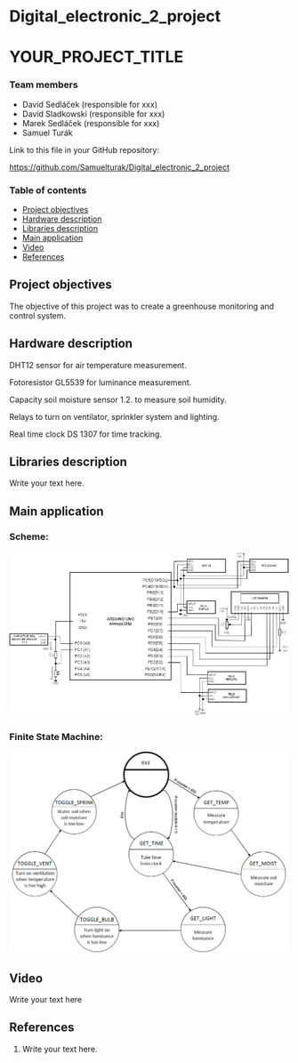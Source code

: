 # Digital_electronic_2_project


# YOUR_PROJECT_TITLE

### Team members

* David Sedláček (responsible for xxx)
* David Sladkowski (responsible for xxx)
* Marek Sedláček (responsible for xxx)
* Samuel Turák

Link to this file in your GitHub repository:

https://github.com/Samuelturak/Digital_electronic_2_project

### Table of contents

* [Project objectives](#objectives)
* [Hardware description](#hardware)
* [Libraries description](#libs)
* [Main application](#main)
* [Video](#video)
* [References](#references)

<a name="objectives"></a>

## Project objectives

The objective of this project was to create a greenhouse monitoring and control system.

<a name="hardware"></a>

## Hardware description

DHT12 sensor for air temperature measurement.

<a name="hardware"></a>

Fotoresistor GL5539 for luminance measurement.

<a name="hardware"></a>

Capacity soil moisture sensor 1.2. to measure soil humidity.

<a name="hardware"></a>

Relays to turn on ventilator, sprinkler system and lighting.

<a name="hardware"></a>

Real time clock DS 1307 for time tracking.

<a name="libs"></a>

## Libraries description

Write your text here.

<a name="main"></a>

## Main application

### Scheme:

![your figure](Images/schéma.png)

### Finite State Machine:

![your figure](Images/state_machine.png)

<a name="video"></a>

## Video

Write your text here

<a name="references"></a>

## References

1. Write your text here.